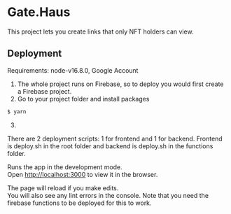 # Gate.Haus

This project lets you create links that only NFT holders can view.  

## Deployment

Requirements: node-v16.8.0, Google Account

1. The whole project runs on Firebase, so to deploy you would first create a Firebase project.
2. Go to your project folder and install packages 
```bash
$ yarn
```
3. 

There are 2 deployment scripts: 1 for frontend and 1 for backend.  Frontend is deploy.sh in the root folder and backend is deploy.sh in the functions folder.

Runs the app in the development mode.\
Open [http://localhost:3000](http://localhost:3000) to view it in the browser.

The page will reload if you make edits.\
You will also see any lint errors in the console.
Note that you need the firebase functions to be deployed for this to work.
